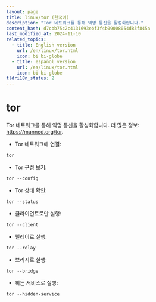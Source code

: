 ```yaml
---
layout: page
title: linux/tor (한국어)
description: "Tor 네트워크를 통해 익명 통신을 활성화합니다."
content_hash: d7cbb75c2c4131693ebf3f4b09008054d83f845a
last_modified_at: 2024-11-10
related_topics:
  - title: English version
    url: /en/linux/tor.html
    icon: bi bi-globe
  - title: español version
    url: /es/linux/tor.html
    icon: bi bi-globe
tldri18n_status: 2
---
```

# tor

Tor 네트워크를 통해 익명 통신을 활성화합니다.
더 많은 정보: <https://manned.org/tor>.

- Tor 네트워크에 연결:

`tor`

- Tor 구성 보기:

`tor --config`

- Tor 상태 확인:

`tor --status`

- 클라이언트로만 실행:

`tor --client`

- 릴레이로 실행:

`tor --relay`

- 브리지로 실행:

`tor --bridge`

- 히든 서비스로 실행:

`tor --hidden-service`
